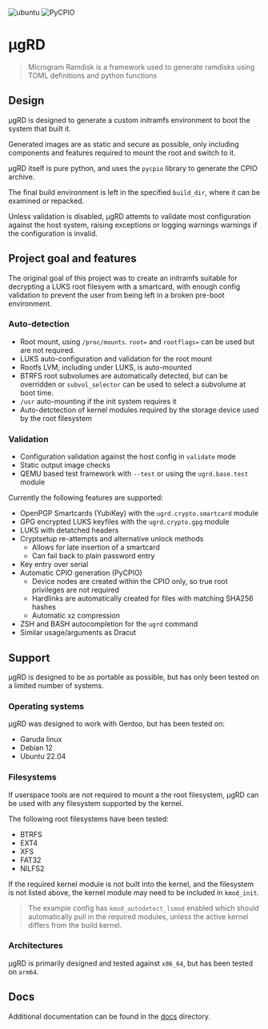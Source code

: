 ![ubuntu](https://github.com/desultory/ugrd/actions/workflows/ubuntu.yml/badge.svg)
![PyCPIO](https://github.com/desultory/pycpio/actions/workflows/unit_tests.yml/badge.svg)

# µgRD

> Microgram Ramdisk is a framework used to generate ramdisks using TOML definitions and python functions

## Design

µgRD is designed to generate a custom initramfs environment to boot the system that built it.

Generated images are as static and secure as possible, only including components and features required to mount the root and switch to it.

µgRD itself is pure python, and uses the `pycpio` library to generate the CPIO archive.

The final build environment is left in the specified `build_dir`, where it can be examined or repacked.

Unless validation is disabled, µgRD attemts to validate most configuration against the host system, raising exceptions or logging warnings warnings if the configuration is invalid.

## Project goal and features

The original goal of this project was to create an initramfs suitable for decrypting a LUKS root filesyem with a smartcard, with enough config validation to prevent the user from being left in a broken pre-boot environment.

### Auto-detection

* Root mount, using `/proc/mounts`. `root=` and `rootflags=` can be used but are not required.
* LUKS auto-configuration and validation for the root mount
* Rootfs LVM, including under LUKS, is auto-mounted
* BTRFS root subvolumes are automatically detected, but can be overridden or `subvol_selector` can be used to select a subvolume at boot time.
* `/usr` auto-mounting if the init system requires it
* Auto-detctection of kernel modules required by the storage device used by the root filesystem

### Validation

* Configuration validation against the host config in `validate` mode
* Static output image checks
* QEMU based test framework with `--test` or using the `ugrd.base.test` module

Currently the following features are supported:

* OpenPGP Smartcards (YubiKey) with the `ugrd.crypto.smartcard` module
* GPG encrypted LUKS keyfiles with the `ugrd.crypto.gpg` module
* LUKS with detatched headers
* Cryptsetup re-attempts and alternative unlock methods
  - Allows for late insertion of a smartcard
  - Can fail back to plain password entry
* Key entry over serial
* Automatic CPIO generation (PyCPIO)
  - Device nodes are created within the CPIO only, so true root privileges are not required
  - Hardlinks are automatically created for files with matching SHA256 hashes
  - Automatic xz compression
* ZSH and BASH autocompletion for the `ugrd` command
* Similar usage/arguments as Dracut

## Support

µgRD is designed to be as portable as possible, but has only been tested on a limited number of systems.

### Operating systems

µgRD was designed to work with Gentoo, but has been tested on:

* Garuda linux
* Debian 12
* Ubuntu 22.04

### Filesystems

If userspace tools are not required to mount a the root filesystem, µgRD can be used with any filesystem supported by the kernel.

The following root filesystems have been tested:

* BTRFS
* EXT4
* XFS
* FAT32
* NILFS2

If the required kernel module is not built into the kernel, and the filesystem is not listed above, the kernel module may need to be included in `kmod_init`.

> The example config has `kmod_autodetect_lsmod` enabled which should automatically pull in the required modules, unless the active kernel differs from the build kernel.

### Architectures

µgRD is primarily designed and tested against `x86_64`, but has been tested on `arm64`.

## Docs

Additional documentation can be found in the [docs](docs) directory.

